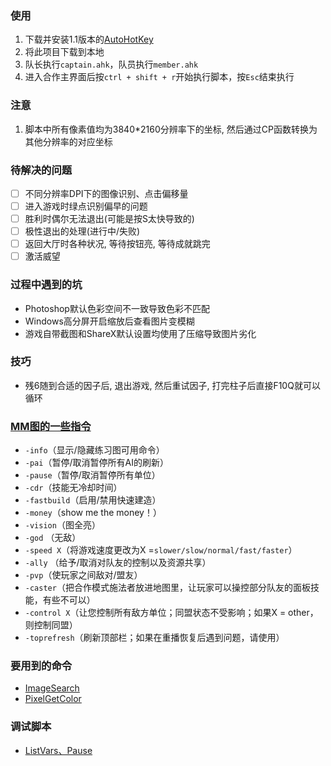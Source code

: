 ### 使用
1. 下载并安装1.1版本的[AutoHotKey](https://www.autohotkey.com/download/)
2. 将此项目下载到本地
3. 队长执行`captain.ahk`，队员执行`member.ahk`
4. 进入合作主界面后按`ctrl + shift + r`开始执行脚本，按`Esc`结束执行

### 注意
1. 脚本中所有像素值均为3840*2160分辨率下的坐标, 然后通过CP函数转换为其他分辨率的对应坐标

### 待解决的问题
- [ ] 不同分辨率DPI下的图像识别、点击偏移量
- [ ] 进入游戏时绿点识别偏早的问题
- [ ] 胜利时偶尔无法退出(可能是按S太快导致的)
- [ ] 极性退出的处理(进行中/失败)
- [ ] 返回大厅时各种状况, 等待按钮亮, 等待成就跳完
- [ ] 激活威望

### 过程中遇到的坑
- Photoshop默认色彩空间不一致导致色彩不匹配
- Windows高分屏开启缩放后查看图片变模糊
- 游戏自带截图和ShareX默认设置均使用了压缩导致图片劣化

### 技巧
- 残6随到合适的因子后, 退出游戏, 然后重试因子, 打完柱子后直接F10Q就可以循环

### [MM图的一些指令](https://www.bilibili.com/read/cv6498177)
- `-info`（显示/隐藏练习图可用命令）
- `-pai`（暂停/取消暂停所有AI的刷新）
- `-pause`（暂停/取消暂停所有单位）
- `-cdr`（技能无冷却时间）
- `-fastbuild`（启用/禁用快速建造）
- `-money`（show me the money！）
- `-vision`（图全亮）
- `-god` （无敌）
- `-speed X`（将游戏速度更改为X =`slower/slow/normal/fast/faster`）
- `-ally` （给予/取消对队友的控制以及资源共享）
- `-pvp`（使玩家之间敌对/盟友）
- `-caster`（把合作模式施法者放进地图里，让玩家可以操控部分队友的面板技能，有些不可以）
- `-control X`（让您控制所有敌方单位；同盟状态不受影响；如果X = other，则控制同盟）
- `-toprefresh`（刷新顶部栏；如果在重播恢复后遇到问题，请使用）


### 要用到的命令
- [ImageSearch](https://wyagd001.github.io/zh-cn/docs/commands/ImageSearch.htm)
- [PixelGetColor](https://wyagd001.github.io/zh-cn/docs/commands/PixelGetColor.htm)

### 调试脚本
- [ListVars、Pause](https://wyagd001.github.io/zh-cn/docs/Scripts.htm#debug)